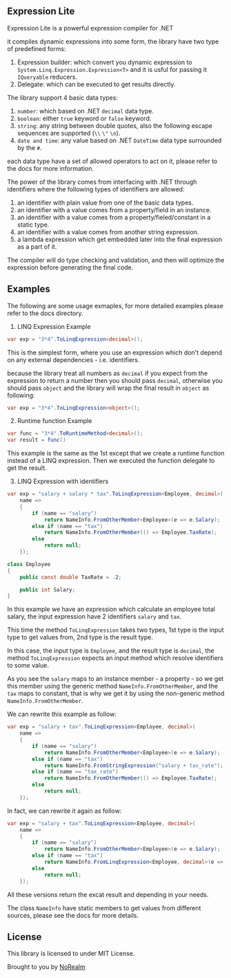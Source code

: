 ## Expression Lite

Expression Lite is a powerful expression compiler for .NET

it compiles dynamic expressions into some form, the library have two type of predefined forms:

  1. Expression builder: which convert you dynamic expression to `System.Linq.Expression.Expression<T>` and it is usful for passing it `IQueryable` reducers.
  2. Delegate: which can be executed to get results directly.

The library support 4 basic data types:

  1. `number`: which based on .NET `decimal` data type.
  2. `boolean`: either `true` keyword or `false` keyword.
  3. `string`: any string between double quotes, also the following escape sequences are supported (`\\` `\"` `\n`).
  4. `date and time`: any value based on .NET `DateTime` data type surrounded by the `#`.

each data type have a set of allowed operators to act on it, please refer to the docs for more information.

The power of the library comes from interfacing with .NET through identifiers where the following types of identifiers are allowed:

  1. an identifier with plain value from one of the basic data types.
  2. an identifier with a value comes from a property/field in an instance.
  3. an identifier with a value comes from a property/fieled/constant in a static type.
  4. an identifier with a value comes from another string expression.
  5. a lambda expression which get embedded later into the final expression as a part of it.

The compiler will do type checking and validation, and then will optimize the expression before generating the final code.

## Examples

The following are some usage exmaples, for more detailed examples please refer to the docs directory.

1. LINQ Expression Example

```csharp
var exp = "3*4".ToLinqExpression<decimal>();
```

This is the simplest form, where you use an expression which don't depend on any external dependencies - i.e. identifiers.

because the library treat all numbers as `decimal` if you expect from the expression to return a number then you should pass `decimal`, otherwise you should pass `object` and the library will wrap the final result in `object` as following:

```csharp
var exp = "3*4".ToLinqExpression<object>();
```

2. Runtime function Example

```csharp
var func = "3*4".ToRuntimeMethod<decimal>();
var result = func()
```

This example is the same as the 1st except that we create a runtime function instead of a LINQ expression. Then we executed the function delegate to get the result.


3. LINQ Expression with identifiers

```csharp
var exp = "salary + salary * tax".ToLinqExpression<Employee, decimal>(
	name =>
	{
		if (name == "salary")
			return NameInfo.FromOtherMember<Employee>(e => e.Salary);
		else if (name == "tax")
			return NameInfo.FromOtherMember(() => Employee.TaxRate);
		else
			return null;
	});

class Employee
{
	public const double TaxRate = .2;

	public int Salary;
}
```

In this example we have an expression which calculate an employee total salary, the input expression have 2 identifiers `salary` and `tax`.

This time the method `ToLinqExpression` takes two types, 1st type is the input type to get values from, 2nd type is the result type.

In this case, the input type is `Employee`, and the result type is `decimal`, the method `ToLinqExpression` expects an input method which resolve identifiers to some value.

As you see the `salary` maps to an instance member - a property - so we get this member using the generic method `NameInfo.FromOtherMember`, and the `tax` maps to constant, that is why we get it by using the non-generic method `NameInfo.FromOtherMember`.

We can rewrite this example as follow:

```csharp
var exp = "salary + tax".ToLinqExpression<Employee, decimal>(
	name =>
	{
		if (name == "salary")
			return NameInfo.FromOtherMember<Employee>(e => e.Salary);
		else if (name == "tax")
			return NameInfo.FromStringExpression("salary + tax_rate");
		else if (name == "tax_rate")
			return NameInfo.FromOtherMember(() => Employee.TaxRate);
		else
			return null;
	});
```

In fact, we can rewrite it again as follow:
```csharp
var exp = "salary + tax".ToLinqExpression<Employee, decimal>(
	name =>
	{
		if (name == "salary")
			return NameInfo.FromOtherMember<Employee>(e => e.Salary);
		else if (name == "tax")
			return NameInfo.FromLinqExpression<Employee, decimal>(e => e.Salary * (decimal)Employee.TaxRate);
		else
			return null;
	});
```

All these versions return the excat result and depending in your needs.

The class `NameInfo` have static members to get values from different sources, please see the docs for more details.

## License
This library is licensed to under MIT License.

Brought to you by [NoRealm](https://github.com/norealm)
